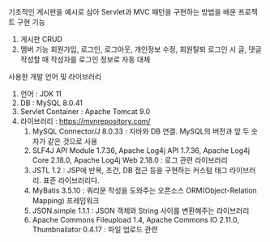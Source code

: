 기초적인 게시판을 예시로 삼아 Servlet과 MVC 패턴을 구현하는 방법을 배운 프로젝트
구현 기능
   1. 게시판 CRUD
   2. 멤버 기능
      회원가입, 로그인, 로그아웃, 개인정보 수정, 회원탈퇴
      로그인 시 글, 댓글 작성할 때 작성자를 로그인 정보로 자동 대체

사용한 개발 언어 및 라이브러리
   1. 언어 : JDK 11
   2. DB : MySQL 8.0.41
   3. Servlet Container : Apache Tomcat 9.0
   4. 라이브러리 : https://mvnrepository.com/
      1) MySQL Connector/J 8.0.33 : 자바와 DB 연결. MySQL의 버전과 앞 두 숫자가 같은 것으로 사용
      2) SLF4J API Module 1.7.36, Apache Log4j API 1.7.36, Apache Log4j Core 2.18.0, Apache Log4j Web 2.18.0 : 로그 관련 라이브러리
      3) JSTL 1.2 : JSP에 반복, 조건, DB 접근 등을 구현하는 커스텀 태그 라이브러리. 표준 라이브러리다.
      4) MyBatis 3.5.10 : 쿼리문 작성을 도와주는 오픈소스 ORM(Object-Relation Mapping) 프레임워크
      5) JSON.simple 1.1.1 : JSON 객체와 String 사이를 변환해주는 라이브러리
      6) Apache Commons Fileupload 1.4, Apache Commons IO 2.11.0, Thumbnailator 0.4.17 : 파일 업로드 관련
